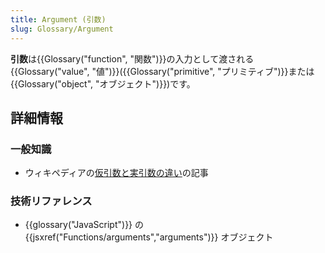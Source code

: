 ```yaml
---
title: Argument (引数)
slug: Glossary/Argument
---
```


**引数**は{{Glossary("function", "関数")}}の入力として渡される{{Glossary("value", "値")}}({{Glossary("primitive", "プリミティブ")}}または{{Glossary("object", "オブジェクト")}})です。

## 詳細情報

### 一般知識

- ウィキペディアの[仮引数と実引数の違い](https://ja.wikipedia.org/wiki/引数)の記事

### 技術リファレンス

- {{glossary("JavaScript")}} の {{jsxref("Functions/arguments","arguments")}} オブジェクト
